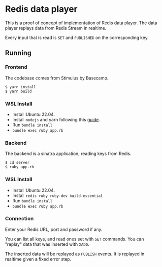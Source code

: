 # Redis data player

This is a proof of concept of implementation of Redis data player. The data player replays data from Redis Stream in realtime. 

Every input that is read is `SET` and `PUBLISHED` on the corresponding key. 


## Running


### Frontend 
The codebase comes from Stimulus by Basecamp. 


```
$ yarn install
$ yarn build
```

### WSL Install 

* Install Ubuntu 22.04. 
* Install `nodejs` and yarn following this [guide](https://linuxize.com/post/how-to-install-yarn-on-ubuntu-20-04/).
* Run `bundle install` 
* `bundle exec ruby app.rb` 

### Backend 

The backend is a sinatra application, reading keys from Redis. 

```
$ cd server
$ ruby app.rb
```

### WSL Install 

* Install Ubuntu 22.04. 
* Install `redis ruby ruby-dev build-essential` 
* Run `bundle install` 
* `bundle exec ruby app.rb`  

### Connection 

Enter your Redis URL, port and password if any. 

You can list all keys, and read ones set with `SET` commands. 
You can "replay" data that was inserted with `XADD`. 

The inserted data will be replayed as `PUBLISH` events. It is 
replayed in realtime given a fixed error step. 